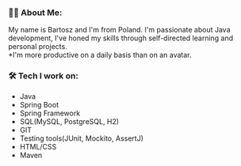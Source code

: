 ### :man_technologist: About Me:
My name is Bartosz and I'm from Poland. 
I'm passionate about Java development, I've honed my skills through self-directed learning and personal projects.\
*I'm more productive on a daily basis than on an avatar.


### :hammer_and_wrench: Tech I work on:
* Java
* Spring Boot
* Spring Framework
* SQL(MySQL, PostgreSQL, H2)
* GIT
* Testing tools(JUnit, Mockito, AssertJ)
* HTML/CSS
* Maven


